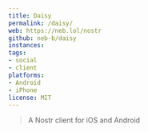 ```yaml
---
title: Daisy
permalink: /daisy/
web: https://neb.lol/nostr
github: neb-b/daisy
instances:
tags:
- social
- client
platforms:
- Android 
- iPhone
license: MIT
---
```


> A Nostr client for iOS and Android